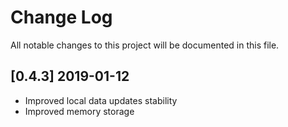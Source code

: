 # Change Log
All notable changes to this project will be documented in this file.

## [0.4.3] 2019-01-12
* Improved local data updates stability 
* Improved memory storage 